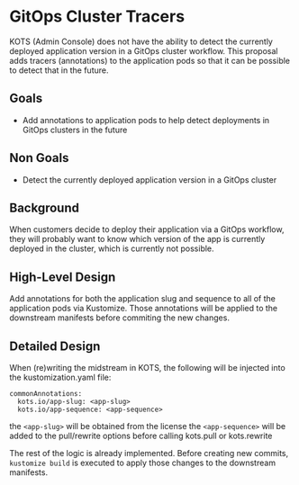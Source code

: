 # GitOps Cluster Tracers

KOTS (Admin Console) does not have the ability to detect the currently deployed application 
version in a GitOps cluster workflow. This proposal adds tracers (annotations) to the
application pods so that it can be possible to detect that in the future.

## Goals

- Add annotations to application pods to help detect deployments in GitOps clusters in the future

## Non Goals

- Detect the currently deployed application version in a GitOps cluster

## Background

When customers decide to deploy their application via a GitOps workflow, they will
probably want to know which version of the app is currently deployed in the cluster,
which is currently not possible.

## High-Level Design

Add annotations for both the application slug and sequence to all of the application pods via Kustomize.
Those annotations will be applied to the downstream manifests before commiting the new changes.

## Detailed Design

When (re)writing the midstream in KOTS, the following will be injected into the kustomization.yaml file:

```
commonAnnotations:
  kots.io/app-slug: <app-slug>
  kots.io/app-sequence: <app-sequence>
```

the `<app-slug>` will be obtained from the license
the `<app-sequence>` will be added to the pull/rewrite options before calling kots.pull or kots.rewrite

The rest of the logic is already implemented. Before creating new commits, `kustomize build` is
executed to apply those changes to the downstream manifests.

